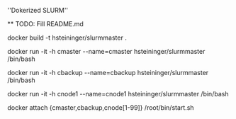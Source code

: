 ''Dokerized SLURM''


** TODO: Fill README.md


docker build -t hsteininger/slurmmaster .

docker run -it -h cmaster --name=cmaster hsteininger/slurmmaster /bin/bash

docker run -it -h cbackup --name=cbackup hsteininger/slurmmaster /bin/bash

docker run -it -h cnode1 --name=cnode1 hsteininger/slurmmaster /bin/bash



docker attach {cmaster,cbackup,cnode[1-99]}
/root/bin/start.sh


